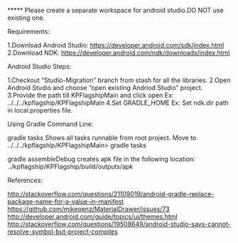 ***** Please create a separate workspace for android studio.DO NOT use existing one.

Requirements:

1.Download Android Studio:
https://developer.android.com/sdk/index.html
2.Download NDK:
https://developer.android.com/ndk/downloads/index.html


Android Studio Steps:

1.Checkout “Studio-Migration” branch from stash for all the libraries.
2.Open Android Studio and choose “open existing Andriod Studio” project.
3.Provide the path till KPFlagshipMain and click open
Ex: ../../../kpflagship/KPFlagshipMain
4.Set GRADLE_HOME 
Ex:
Set ndk.dir path in local.properties file.


Using Gradle Command Line:

gradle tasks
Shows all tasks runnable from root project.
Move to  ../../../kpflagship/KPFlagshipMain> gradle tasks

gradle  assembleDebug
creates apk file in the following location:
../kpflagship/KPFlagship/build/outputs/apk


References:

http://stackoverflow.com/questions/21109019/android-gradle-replace-package-name-for-a-value-in-manifest
https://github.com/mikepenz/MaterialDrawer/issues/73
http://developer.android.com/guide/topics/ui/themes.html
http://stackoverflow.com/questions/19508649/android-studio-says-cannot-resolve-symbol-but-project-compiles

